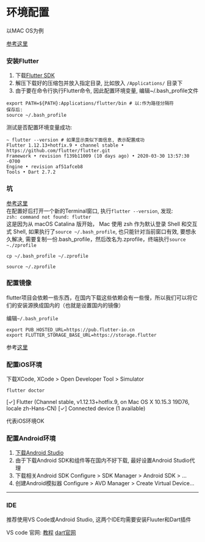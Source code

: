 # 环境配置


以MAC OS为例

[参考这里](https://juejin.im/post/5d6fb27551882554575022f5)

### 安装Flutter 
1. 下载[Flutter SDK](https://flutter.dev/docs/development/tools/sdk/releases?tab=macos)  
2. 解压下载好的压缩包并放入指定目录, 比如放入 `/Applications/` 目录下
3. 由于要在命令行执行Flutter命令, 因此配置环境变量, 编辑~/.bash_profile文件  

```
export PATH=${PATH}:Applications/flutter/bin # 以:作为路径分隔符
保存后: 
source ~/.bash_profile
```
测试是否配置环境变量成功: 
```
~ flutter --version # 如果显示类似下面信息, 表示配置成功
Flutter 1.12.13+hotfix.9 • channel stable • https://github.com/flutter/flutter.git
Framework • revision f139b11009 (10 days ago) • 2020-03-30 13:57:30 -0700
Engine • revision af51afceb8
Tools • Dart 2.7.2
```

### 坑 
[参考这里](https://www.jianshu.com/p/e585369c1a65)  
在配置好后打开一个新的Terminal窗口, 执行`flutter --version`, 发现:  
`zsh: command not found: flutter`  
这是因为从 macOS Catalina 版开始， Mac 使用 zsh 作为默认登录 Shell 和交互式 Shell, 如果执行了`source ~/.bash_profile`, 也只能针对当前窗口有效, 要想永久解决, 需要复制一份.bash_profile，然后改名为.zprofile，终端执行`source ~./zprofile` 

```
cp ~/.bash_profile ~/.zprofile

source ~/.zprofile
```

### 配置镜像 

flutter项目会依赖一些东西，在国内下载这些依赖会有一些慢，所以我们可以将它们的安装源换成国内的（也就是设置国内的镜像）  

编辑`~/.bash_profile`

```
export PUB_HOSTED_URL=https://pub.flutter-io.cn
export FLUTTER_STORAGE_BASE_URL=https://storage.flutter
```

参考[这里](https://flutter.dev/community/china)  

### 配置iOS环境

下载XCode, XCode > Open Developer Tool > Simulator

```
flutter doctor
```

[✓] Flutter (Channel stable, v1.12.13+hotfix.9, on Mac OS X 10.15.3 19D76, locale zh-Hans-CN)
[✓] Connected device (1 available)  

代表iOS环境OK 

### 配置Android环境 

1. [下载Android Studio](https://developer.android.com/studio/?utm_source=android-studio)
2. 由于下载Android SDK和组件等在国内不好下载, 最好设置Android Studio代理
3. 下载相关Android SDK Configure > SDK Manager > Android SDK > ...
4. 创建Android模拟器 Configure > AVD Manager > Create Virtual Device...

-----------------------

### IDE

推荐使用VS Code或Android Studio, 这两个IDE均需要安装Fluuter和Dart插件

VS code 官网: [教程](https://flutter.dev/docs/get-started/editor?tab=vscode)
[dart官网](https://dart.dev/samples)
